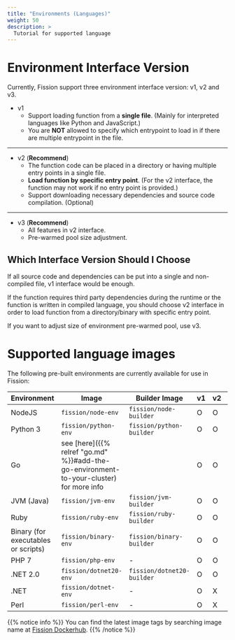 ```yaml
---
title: "Environments (Languages)"
weight: 50
description: >
  Tutorial for supported language
---
```


# Environment Interface Version

Currently, Fission support three environment interface version: v1, v2 and v3.   

* v1
    * Support loading function from a **single file**. (Mainly for interpreted languages like Python and JavaScript.)
    * You are **NOT** allowed to specify which entrypoint to load in if there are multiple entrypoint in the file.

---

* v2 (**Recommend**)
    * The function code can be placed in a directory or having multiple entry points in a single file.  
    * **Load function by specific entry point**. (For the v2 interface, the function may not work if no entry point is provided.)
    * Support downloading necessary dependencies and source code compilation. (Optional)
   
---
    
* v3 (**Recommend**)
    * All features in v2 interface.
    * Pre-warmed pool size adjustment.

## Which Interface Version Should I Choose

If all source code and dependencies can be put into a single and non-compiled file, v1 interface would be enough.

If the function requires third party dependencies during the runtime or the function is written in compiled language,
you should choose v2 interface in order to load function from a directory/binary with specific entry point.

If you want to adjust size of environment pre-warmed pool, use v3.

# Supported language images

The following pre-built environments are currently available for use in Fission:
 
| Environment                          | Image                     | Builder Image              | v1  | v2  | v3  |
| ------------------------------------ | ------------------------- | -------------------------- | --- | --- | --- |
| NodeJS                               | `fission/node-env`        | `fission/node-builder`     | O   | O   | O   |
| Python 3                             | `fission/python-env`      | `fission/python-builder`   | O   | O   | O   |
| Go                                   | see [here]({{% relref "go.md" %}}#add-the-go-environment-to-your-cluster) for more info | | O   | O   | O   |
| JVM (Java)                           | `fission/jvm-env`         | `fission/jvm-builder`      | O   | O   | O   |
| Ruby                                 | `fission/ruby-env`        | `fission/ruby-builder`     | O   | O   | O   |
| Binary (for executables or scripts)  | `fission/binary-env`      | `fission/binary-builder`   | O   | O   | O   |
| PHP 7                                | `fission/php-env`         | -                          | O   | O   | O   |
| .NET 2.0                             | `fission/dotnet20-env`    | `fission/dotnet20-builder` | O   | O   | O   |
| .NET                                 | `fission/dotnet-env`      | -                          | O   | X   | X   |
| Perl                                 | `fission/perl-env`        | -                          | O   | X   | X   |   

{{% notice info %}}
You can find the latest image tags by searching image name at [Fission Dockerhub](https://hub.docker.com/u/fission/).
{{% /notice %}}
